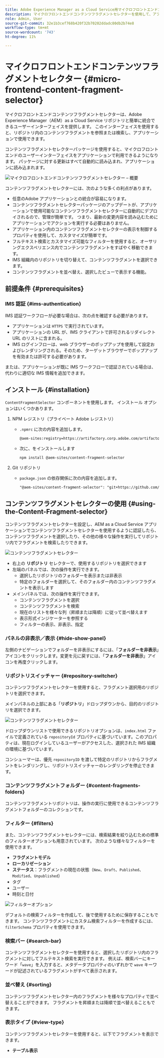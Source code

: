 ```yaml
---
title: Adobe Experience Manager as a Cloud Service用マイクロフロントエンドコンテンツフラグメントセレクター
description: マイクロフロントエンドコンテンツフラグメントセレクターを使用して、アプリケーションからコンテンツフラグメントを検索および取得します。
role: Admin, User
source-git-commit: 32e1b3cef768b420f32b70202ddadc80db2b74e8
workflow-type: tm+mt
source-wordcount: '743'
ht-degree: 11%

---
```



# マイクロフロントエンドコンテンツフラグメントセレクター {#micro-frontend-content-fragment-selector}

マイクロフロントエンドコンテンツフラグメントセレクターは、Adobe Experience Manager（AEM）as a Cloud Service リポジトリと簡単に統合できるユーザーインターフェイスを提供します。 このインターフェイスを使用すると、リポジトリ内のコンテンツフラグメントを参照または検索し、アプリケーションで使用できます。

コンテンツフラグメントセレクターパッケージを使用すると、マイクロフロントエンドのユーザーインターフェイスをアプリケーションで利用できるようになります。 パッケージに対する更新はすべて自動的に読み込まれ、アプリケーションに読み込まれます。

![ マイクロフロントエンドコンテンツフラグメントセレクター – 概要 ](/help/headless/assets/content-fragment-selector-overview.png)

コンテンツフラグメントセレクターには、次のような多くの利点があります。

* 任意のAdobe アプリケーションとの統合が容易になります。
* コンテンツフラグメントセレクターパッケージのアップデートが、アプリケーションで使用可能なコンテンツフラグメントセレクターに自動的にデプロイされるので、管理が簡単です。 つまり、最新の変更内容を読み込むためにアプリケーションでアクションを実行する必要はありません。
* アプリケーション内のコンテンツフラグメントセレクターの表示を制御するプロパティを使用して、カスタマイズが簡単です。
* フルテキスト検索とカスタマイズ可能なフィルターを使用すると、オーサリングエクスペリエンス内でコンテンツフラグメントをすばやく移動できます。
* IMS 組織内のリポジトリを切り替えて、コンテンツフラグメントを選択できます。
* コンテンツフラグメントを並べ替え、選択したビューで表示する機能。

## 前提条件 {#prerequisites}

### IMS 認証 {#ims-authentication}

IMS 認証ワークフローが必要な場合は、次の点を確認する必要があります。

* アプリケーションは `HTTPS` で実行されています。
* アプリケーションの URL が、IMS クライアントで許可されるリダイレクト URL のリストに含まれる。
* IMS ログインフローは、web ブラウザーのポップアップを使用して設定およびレンダリングされる。そのため、ターゲットブラウザーでポップアップを有効または許可する必要があります。

または、アプリケーションが既に IMS ワークフローで認証されている場合は、代わりに適切な IMS 情報を追加できます。

## インストール {#installation}

`ContentFragmentSelector` コンポーネントを使用します。 インストール オプションはいくつかあります。

1. NPM レジストリ（プライベート Adobe レジストリ）

   * `.npmrc` に次の内容を追加します。

     ```html
     @aem-sites:registry=https://artifactory.corp.adobe.com/artifactory/api/npm/npm-aem-sites-release/
     ```

   * 次に、をインストールします

     ```html
     npm install @aem-sites/content-fragment-selector
     ```

1. Git リポジトリ

   * `package.json` の依存関係に次の内容を追加します。

     ```html
     "@aem-sites/content-fragment-selector": "git+https://github.com/adobe/<your-private-repo-url>.git#version"
     ```

## コンテンツフラグメントセレクターの使用 {#using-the-Content-Fragment-selector}

コンテンツフラグメントセレクターを設定し、AEM as a Cloud Service アプリケーションでコンテンツフラグメントセレクターを使用するように認証したら、コンテンツフラグメントを選択したり、その他の様々な操作を実行してリポジトリ内でフラグメントを検索したりできます。

![ コンテンツフラグメントセレクター ](/help/headless/assets/content-fragment-selector-using.png)

* 右上の **リポジトリ** セレクターで、使用するリポジトリを選択できます
* 左端のパネルでは、次の操作を実行できます。
   * 選択したリポジトリのフォルダーを表示または非表示
   * 特定のフォルダーを選択して、そのフォルダー内のコンテンツフラグメントを表示します
* メインパネルでは、次の操作を実行できます。
   * コンテンツフラグメントを選択
   * コンテンツフラグメントを検索
   * 現在のリストを様々な列（昇順または降順）に従って並べ替えます
   * 表示形式インジケーターを参照する
   * フィルターの表示、非表示、指定

### パネルの非表示／表示 {#hide-show-panel}

左側のナビゲーションでフォルダーを非表示にするには、「**フォルダーを非表示**」アイコンをクリックします。変更を元に戻すには、「**フォルダーを非表示**」アイコンを再度クリックします。

### リポジトリスイッチャー {#repository-switcher}

コンテンツフラグメントセレクターを使用すると、フラグメント選択用のリポジトリを選択できます。

メインパネルの上部にある「**リポジトリ**」ドロップダウンから、目的のリポジトリを選択できます。

![ コンテンツフラグメントセレクター ](/help/headless/assets/content-fragment-repository-selector.png)

ドロップダウンリストで使用できるリポジトリオプションは、`index.html` ファイルで定義されている `repositoryId` プロパティに基づいています。このプロパティは、現在ログインしているユーザーがアクセスした、選択された IMS 組織の環境に基づいています。

コンシューマーは、優先 `repositoryID` を渡して特定のリポジトリからフラグメントをレンダリングし、リポジトリスイッチャーのレンダリングを停止できます。

### コンテンツフラグメントフォルダー {#content-fragments-folders}

コンテンツフラグメントリポジトリは、操作の実行に使用できるコンテンツフラグメントフォルダーのコレクションです。

### フィルター {#filters}

また、コンテンツフラグメントセレクターには、検索結果を絞り込むための標準のフィルターオプションも用意されています。 次のような様々なフィルターを使用できます。

* **フラグメントモデル**
* **ローカリゼーション**
* **ステータス**：フラグメントの現在の状態（`New`、`Draft`、`Published`、`Modified`、`Unpublished`）
* タグ
* ユーザー
* 時刻と日付

![ フィルターオプション ](/help/headless/assets/content-selector-filters.png)

デフォルトの検索フィルターを作成して、後で使用するために保存することもできます。 コンテンツフラグメントにカスタム検索フィルターを作成するには、`filterSchema` プロパティを使用できます。

### 検索バー {#search-bar}

コンテンツフラグメントセレクターを使用すると、選択したリポジトリ内のフラグメントに対してフルテキスト検索を実行できます。 例えば、検索バーにキーワード「`wave`」を入力すると、メタデータプロパティのいずれかで `wave` キーワードが記述されているフラグメントがすべて表示されます。

### 並べ替え {#sorting}

コンテンツフラグメントセレクター内のフラグメントを様々なプロパティで並べ替えることができます。 フラグメントを昇順または降順で並べ替えることもできます。

### 表示タイプ {#view-type}

コンテンツフラグメントセレクターを使用すると、以下でフラグメントを表示できます。

* **テーブル表示**
